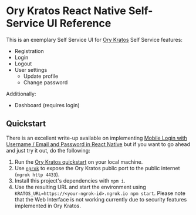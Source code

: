# Ory Kratos React Native Self-Service UI Reference

This is an exemplary Self Service UI for
[Ory Kratos](https://github.com/ory/kratos) Self Service features:

- Registration
- Login
- Logout
- User settings
  - Update profile
  - Change password

Additionally:

- Dashboard (requires login)

## Quickstart

There is an excellent write-up available on implementing
[Mobile Login with Username / Email and Password in React Native](https://www.ory.sh/blog/login-react-native-authentication-example-api)
but if you want to go ahead and just try it out, do the following:

1. Run the [Ory Kratos quickstart](http://ory.sh/docs/kratos/quickstart) on your
   local machine.
1. Use [`ngrok`](http://ngrok.com) to expose the Ory Kratos public port to the
   public internet (`ngrok http 4433`).
1. Install this project's dependencies with `npm i`.
1. Use the resulting URL and start the environment using
   `KRATOS_URL=https://<your-ngrok-id>.ngrok.io npm start`. Please note that the
   Web Interface is not working currently due to security features implemented
   in Ory Kratos.
